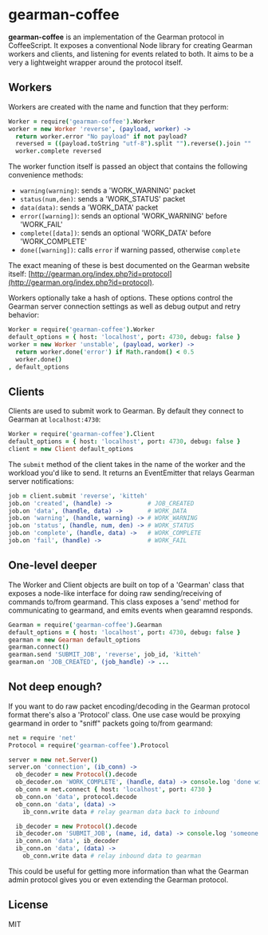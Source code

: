 # gearman-coffee

**gearman-coffee** is an implementation of the Gearman protocol in CoffeeScript. It exposes a conventional Node library for creating Gearman workers and clients, and listening for events related to both. It aims to be a very a lightweight wrapper around the protocol itself.

## Workers

Workers are created with the name and function that they perform:

```coffeescript
Worker = require('gearman-coffee').Worker
worker = new Worker 'reverse', (payload, worker) ->
  return worker.error "No payload" if not payload?
  reversed = ((payload.toString "utf-8").split "").reverse().join ""
  worker.complete reversed
```

The worker function itself is passed an object that contains the following convenience methods:

 * `warning(warning)`: sends a 'WORK_WARNING' packet
 * `status(num,den)`: sends a 'WORK_STATUS' packet
 * `data(data)`: sends a 'WORK_DATA' packet
 * `error([warning])`: sends an optional 'WORK_WARNING' before 'WORK_FAIL'
 * `complete([data])`: sends an optional 'WORK_DATA' before 'WORK_COMPLETE'
 * `done([warning])`: calls `error` if warning passed, otherwise `complete`

The exact meaning of these is best documented on the Gearman website itself: [http://gearman.org/index.php?id=protocol](http://gearman.org/index.php?id=protocol).

Workers optionally take a hash of options. These options control the Gearman server connection settings as well as debug output and retry behavior:

```coffeescript
Worker = require('gearman-coffee').Worker
default_options = { host: 'localhost', port: 4730, debug: false }
worker = new Worker 'unstable', (payload, worker) ->
  return worker.done('error') if Math.random() < 0.5
  worker.done()
, default_options
```

## Clients

Clients are used to submit work to Gearman. By default they connect to Gearman at `localhost:4730`:

```coffeescript
Worker = require('gearman-coffee').Client
default_options = { host: 'localhost', port: 4730, debug: false }
client = new Client default_options
```

The `submit` method of the client takes in the name of the worker and the workload you'd like to send. It returns an EventEmitter that relays Gearman server notifications:

```coffeescript
job = client.submit 'reverse', 'kitteh'
job.on 'created', (handle) ->          # JOB_CREATED
job.on 'data', (handle, data) ->       # WORK_DATA
job.on 'warning', (handle, warning) -> # WORK_WARNING
job.on 'status', (handle, num, den) -> # WORK_STATUS
job.on 'complete', (handle, data) ->   # WORK_COMPLETE
job.on 'fail', (handle) ->             # WORK_FAIL
```

## One-level deeper

The Worker and Client objects are built on top of a 'Gearman' class that exposes a node-like interface for doing raw sending/receiving of commands to/from gearmand. This class exposes a 'send' method for communicating to gearmand, and emits events when gearamnd responds.

```coffeescript
Gearman = require('gearman-coffee').Gearman
default_options = { host: 'localhost', port: 4730, debug: false }
gearman = new Gearman default_options
gearman.connect()
gearman.send 'SUBMIT_JOB', 'reverse', job_id, 'kitteh'
gearman.on 'JOB_CREATED', (job_handle) -> ...
```

## Not deep enough?

If you want to do raw packet encoding/decoding in the Gearman protocol format there's also a 'Protocol' class. One use case would be proxying gearmand in order to "sniff" packets going to/from gearmand:

```coffeescript
net = require 'net'
Protocol = require('gearman-coffee').Protocol

server = new net.Server()
server.on 'connection', (ib_conn) ->
  ob_decoder = new Protocol().decode
  ob_decoder.on 'WORK_COMPLETE', (handle, data) -> console.log 'done with job!'
  ob_conn = net.connect { host: 'localhost', port: 4730 }
  ob_conn.on 'data', protocol.decode
  ob_conn.on 'data', (data) ->
    ib_conn.write data # relay gearman data back to inbound

  ib_decoder = new Protocol().decode
  ib_decoder.on 'SUBMIT_JOB', (name, id, data) -> console.log 'someone is submitting a job!'
  ib_conn.on 'data', ib_decoder
  ib_conn.on 'data', (data) ->
    ob_conn.write data # relay inbound data to gearman
```

This could be useful for getting more information than what the Gearman admin protocol gives you or even extending the Gearman protocol.

## License

MIT
